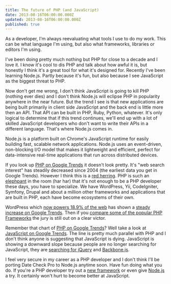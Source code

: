 ```yaml
---
title: The future of PHP (and JavaScript)
date: 2013-08-16T06:00:00.000Z
updated: 2013-08-16T06:00:00.000Z
published: true
---
```


As a developer, I'm always reevaluating what tools I use to do my work. This can be what language I'm using, but also what frameworks, libraries or editors I'm using.

I've been doing pretty much nothing but PHP for close to a decade and I love it. I know it's cool to dis PHP and talk about how awful it is, but honestly I think it's a great tool for what it's designed for. Recently I've been learning Node.js. Partly because it's fun, but also because I see JavaScript as the biggest threat to PHP.

Now don't get me wrong, I don't think JavaScript is going to kill PHP (nothing ever dies) and I don't think Node.js will eclipse PHP in popularity anywhere in the near future. But the trend I see is that new applications are being built primarily in client side JavaScript and the back end is little more then an API. That API can be built in PHP, Ruby, Python, whatever. It's only logical to determine that if this trend continues, we'll end up with a lot of skilled JavaScript developers who don't want to write their APIs in a different language. That's where Node.js comes in.

Node.js is a platform built on Chrome's JavaScript runtime for easily building fast, scalable network applications. Node.js uses an event-driven, non-blocking I/O model that makes it lightweight and efficient, perfect for data-intensive real-time applications that run across distributed devices.

If you look up [PHP on Google Trends](http://www.google.com/trends/explore?q=wordpress#q=php&cmpt=q) it doesn't look pretty. It's "web search interest" has steadily decreased since 2004 (the earliest data you get in Google Trends). However I think this is a [red herring](http://en.wikipedia.org/wiki/Red_herring). PHP is such an [elephpant](http://www.elephpant.com/) in the room (har har) that it's not enough to be a PHP developer these days, you have to specialize. We have WordPress, Yii, CodeIgniter, Symfony, Drupal and about a million other frameworks and applications that are built in PHP, each have become ecosystems of their own.

WordPress which [now powers 18.9% of the web](http://thenextweb.com/insider/2013/07/27/wordpress-now-powers-18-9-of-the-web-has-over-46m-downloads-according-to-founder-matt-mullenweg/) has shown a [steady increase on Google Trends](http://www.google.com/trends/explore?q=wordpress#q=WordPress&cmpt=q). Then if you [compare some of the popular PHP Frameworks](http://www.google.com/trends/explore?q=wordpress#q=%22Zend%20Framework%22%2C%20%20CodeIgniter%2C%20%20Yii%2C%20%20Symfony%2C%20%20laravel&cmpt=q) the jury is still out on a clear victor.

Remember that chart of [PHP on Google Trends](http://www.google.com/trends/explore?q=wordpress#q=php&cmpt=q)? Well take a look at [JavaScript on Google Trends](http://www.google.com/trends/explore?q=wordpress#q=javascript&cmpt=q). The line is pretty much parallel with PHP and I don't think anyone is suggesting that JavaScript is dying. JavaScript is showing a downward slope because people are no longer searching for JavaScript, they are [searching for jQuery](http://www.google.com/trends/explore?q=wordpress#q=jquery&cmpt=q) and [Backbone.js](http://www.google.com/trends/explore?q=wordpress#q=backbone.js&cmpt=q).

I feel very secure in my career as a PHP developer and I don't think I'll be porting Date Check Pro to Node.js anytime soon. Have fun doing what you do. If you're a PHP developer try out a [new framework](http://laravel.com/) or even give [Node.js](http://nodejs.org/) a try. It certainly won't hurt to become better at JavaScript.

